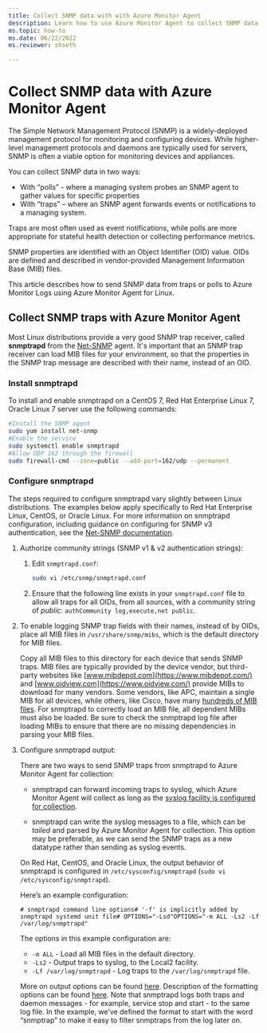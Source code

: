 ```yaml
---
title: Collect SNMP data with with Azure Monitor Agent
description: Learn how to use Azure Monitor Agent to collect SNMP data.  
ms.topic: how-to
ms.date: 06/22/2022
ms.reviewer: shseth

---
```


# Collect SNMP data with Azure Monitor Agent
  
The Simple Network Management Protocol (SNMP) is a widely-deployed management protocol for monitoring and configuring devices. While higher-level management protocols and daemons are typically used for servers, SNMP is often a viable option for monitoring devices and appliances.  
  
You can collect SNMP data in two ways: 

- With “polls” - where a managing system probes an SNMP agent to gather values for specific properties
- With “traps” – where an SNMP agent forwards events or notifications to a managing system. 

Traps are most often used as event notifications, while polls are more appropriate for stateful health detection or collecting performance metrics.  
  
SNMP properties are identified with an Object Identifier (OID) value. OIDs are defined and described in vendor-provided Management Information Base (MIB) files.  
  
This article describes how to send SNMP data from traps or polls to Azure Monitor Logs using Azure Monitor Agent for Linux.

## Collect SNMP traps with Azure Monitor Agent
  
Most Linux distributions provide a very good SNMP trap receiver, called **snmptrapd** from the [Net-SNMP](https://www.net-snmp.org/) agent. It's important that an SNMP trap receiver can load MIB files for your environment, so that the properties in the SNMP trap message are described with their name, instead of an OID.  
  
### Install snmptrapd

To install and enable snmptrapd on a CentOS 7, Red Hat Enterprise Linux 7, Oracle Linux 7 server use the following commands: 

```bash
#Install the SNMP agent
sudo yum install net-snmp
#Enable the service
sudo systemctl enable snmptrapd
#Allow UDP 162 through the firewall
sudo firewall-cmd --zone=public --add-port=162/udp --permanent
```

### Configure snmptrapd
  
The steps required to configure snmptrapd vary slightly between Linux distributions. The examples below apply specifically to Red Hat Enterprise Linux, CentOS, or Oracle Linux. For more information on snmptrapd configuration, including guidance on configuring for SNMP v3 authentication, see the [Net-SNMP documentation](https://www.net-snmp.org/docs/man/snmptrapd.conf.html).  
  
1. Authorize community strings (SNMP v1 & v2 authentication strings): 
  
    1. Edit `snmptrapd.conf`: 
    
        ```bash
        sudo vi /etc/snmp/snmptrapd.conf  
        ```        

    1.  Ensure that the following line exists in your `snmptrapd.conf` file to allow all traps for all OIDs, from all sources, with a community string of *public*: `authCommunity log,execute,net public`.

1. To enable logging SNMP trap fields with their names, instead of by OIDs, place all MIB files in `/usr/share/snmp/mibs`, which is the default directory for MIB files. 

    Copy all MIB files to this directory for each device that sends SNMP traps. MIB files are typically provided by the device vendor, but third-party websites like [www.mibdepot.com](https://www.mibdepot.com/) and [www.oidview.com](https://www.oidview.com/) provide MIBs to download for many vendors. Some vendors, like APC, maintain a single MIB for all devices, while others, like Cisco, have many [hundreds of MIB files](https://tools.cisco.com/ITDIT/MIBS/servlet/index). For snmptrapd to correctly load an MIB file, all dependent MIBs must also be loaded. Be sure to check the snmptrapd log file after loading MIBs to ensure that there are no missing dependencies in parsing your MIB files.  

1. Configure snmptrapd output:
  
    There are two ways to send SNMP traps from snmptrapd to Azure Monitor Agent for collection: 

    - snmptrapd can forward incoming traps to syslog, which Azure Monitor Agent will collect as long as the [syslog facility is configured for collection](https://azure.microsoft.com/en-us/documentation/articles/log-analytics-data-sources-syslog/). 

    - snmptrapd can write the syslog messages to a file, which can be *tailed* and parsed by Azure Monitor Agent for collection. This option may be preferable, as we can send the SNMP traps as a new datatype rather than sending as syslog events.  
      
    On Red Hat, CentOS, and Oracle Linux, the output behavior of snmptrapd is configured in `/etc/sysconfig/snmptrapd` (`sudo vi /etc/sysconfig/snmptrapd`).  
      
    Here’s an example configuration:  
      
    `# snmptrapd command line options# '-f' is implicitly added by snmptrapd systemd unit file# OPTIONS="-Lsd"OPTIONS="-m ALL -Ls2 -Lf /var/log/snmptrapd"`  
      
    The options in this example configuration are:  
    
      - `-m ALL` - Load all MIB files in the default directory.
      - `-Ls2` - Output traps to syslog, to the Local2 facility.
      - `-Lf /var/log/snmptrapd` - Log traps to the `/var/log/snmptrapd` file. 
      
    More on output options can be found [here](https://www.net-snmp.org/docs/man/snmpcmd.html). Description of the formatting options can be found [here](https://www.net-snmp.org/docs/man/snmptrapd.html). Note that snmptrapd logs both traps and daemon messages - for example, service stop and start - to the same log file. In the example, we’ve defined the format to start with the word “snmptrap” to make it easy to filter snmptraps from the log later on.  
  